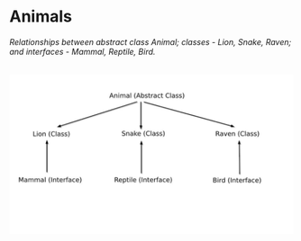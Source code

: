 # Animals
###### Relationships between abstract class Animal; classes - Lion, Snake, Raven; and interfaces - Mammal, Reptile, Bird.
<img src="structure.jpg" width="700"/>

